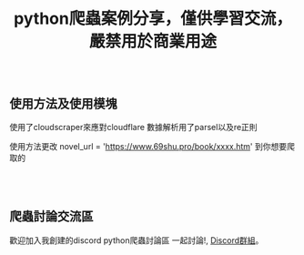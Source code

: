 # <p align="center">python爬蟲案例分享，僅供學習交流，嚴禁用於商業用途</p>
<br />

## 使用方法及使用模塊

使用了cloudscraper來應對cloudflare
數據解析用了parsel以及re正則

使用方法更改
novel_url = 'https://www.69shu.pro/book/xxxx.htm'
到你想要爬取的

<br />

<br />

## 爬蟲討論交流區

歡迎加入我創建的discord python爬蟲討論區 一起討論!, [Discord群組](https://discord.gg/RdbzfQK5j7)。


<br />


